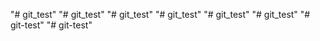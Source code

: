 "# git_test" 
"# git_test" 
"# git_test" 
"# git_test" 
"# git_test" 
"# git_test" 
"# git-test" 
"# git-test" 
